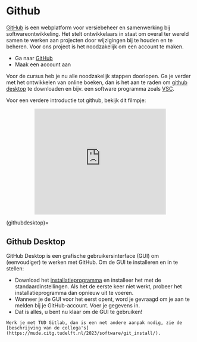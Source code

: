 # Github

[GitHub](http://github.com) is een webplatform voor versiebeheer en samenwerking bij softwareontwikkeling. Het stelt ontwikkelaars in staat om overal ter wereld samen te werken aan projecten door wijzigingen bij te houden en te beheren. Voor ons project is het noodzakelijk om een account te maken.

* Ga naar [GitHub](http://github.com)
* Maak een account aan

Voor de cursus heb je nu alle noodzakelijk stappen doorlopen. Ga je verder met het ontwikkelen van online boeken, dan is het aan te raden om [github desktop](https://github.com/apps/desktop) te downloaden en bijv. een software programma zoals [VSC](./VSC.md).  

Voor een verdere introductie tot github, bekijk dit filmpje:
<div style="display: flex; justify-content: center;">
    <div style="position: relative; width: 70%; height: 0; padding-bottom: 56.25%;">
            <iframe
                src="https://www.youtube.com/embed/iv8rSLsi1xo?si=_DkJP2MBTRLK8fIM"
                style="position: absolute; top: 0; left: 0; width: 100%; height: 100%;"
                frameborder="0"
                allow="accelerometer; autoplay; clipboard-write; encrypted-media; gyroscope; picture-in-picture"
                allowfullscreen
            ></iframe>
    </div>
</div>    

(githubdesktop)=
## Github Desktop
GitHub Desktop is een grafische gebruikersinterface (GUI) om (eenvoudiger) te werken met GitHub. Om de GUI te installeren en in te stellen:

* Download het [installatieprogramma](https://github.com/apps/desktop) en installeer het met de standaardinstellingen. Als het de eerste keer niet werkt, probeer het installatieprogramma dan opnieuw uit te voeren.
* Wanneer je de GUI voor het eerst opent, word je gevraagd om je aan te melden bij je GitHub-account. Voer je gegevens in.
* Dat is alles, u bent nu klaar om de GUI te gebruiken!

```{note}
Werk je met TUD Gitlab, dan is een net andere aanpak nodig, zie de [beschrijving van de collega's](https://mude.citg.tudelft.nl/2023/software/git_install/).
```


